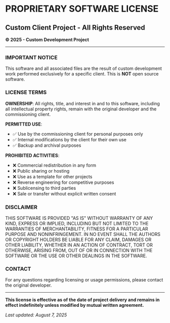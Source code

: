 # PROPRIETARY SOFTWARE LICENSE

## Custom Client Project - All Rights Reserved

**© 2025 - Custom Development Project**

---

### IMPORTANT NOTICE

This software and all associated files are the result of custom development work performed exclusively for a specific client. This is **NOT** open source software.

### LICENSE TERMS

**OWNERSHIP**: All rights, title, and interest in and to this software, including all intellectual property rights, remain with the original developer and the commissioning client.

**PERMITTED USE**: 
- ✅ Use by the commissioning client for personal purposes only
- ✅ Internal modifications by the client for their own use
- ✅ Backup and archival purposes

**PROHIBITED ACTIVITIES**:
- ❌ Commercial redistribution in any form
- ❌ Public sharing or hosting
- ❌ Use as a template for other projects
- ❌ Reverse engineering for competitive purposes
- ❌ Sublicensing to third parties
- ❌ Sale or transfer without explicit written consent

### DISCLAIMER

THIS SOFTWARE IS PROVIDED "AS IS" WITHOUT WARRANTY OF ANY KIND, EXPRESS OR IMPLIED, INCLUDING BUT NOT LIMITED TO THE WARRANTIES OF MERCHANTABILITY, FITNESS FOR A PARTICULAR PURPOSE AND NONINFRINGEMENT. IN NO EVENT SHALL THE AUTHORS OR COPYRIGHT HOLDERS BE LIABLE FOR ANY CLAIM, DAMAGES OR OTHER LIABILITY, WHETHER IN AN ACTION OF CONTRACT, TORT OR OTHERWISE, ARISING FROM, OUT OF OR IN CONNECTION WITH THE SOFTWARE OR THE USE OR OTHER DEALINGS IN THE SOFTWARE.

### CONTACT

For any questions regarding licensing or usage permissions, please contact the original developer.

---

**This license is effective as of the date of project delivery and remains in effect indefinitely unless modified by mutual written agreement.**

*Last updated: August 7, 2025*
